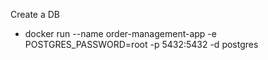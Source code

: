 Create a DB
* docker run --name order-management-app -e POSTGRES_PASSWORD=root -p 5432:5432 -d postgres
